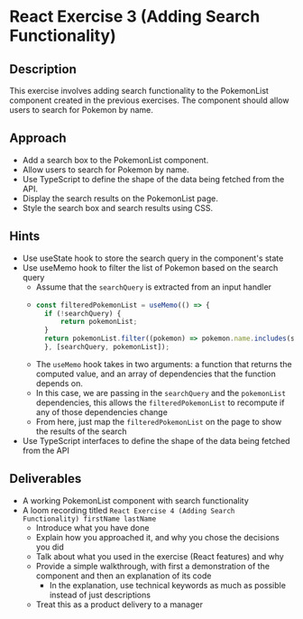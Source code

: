 # React Exercise 3 (Adding Search Functionality)

## Description

This exercise involves adding search functionality to the PokemonList component created in the previous exercises. The component should allow users to search for Pokemon by name.

## Approach

- Add a search box to the PokemonList component.
- Allow users to search for Pokemon by name.
- Use TypeScript to define the shape of the data being fetched from the API.
- Display the search results on the PokemonList page.
- Style the search box and search results using CSS.

## Hints

- Use useState hook to store the search query in the component's state
- Use useMemo hook to filter the list of Pokemon based on the search query
    - Assume that the `searchQuery` is extracted from an input handler
    - ```typescript
      const filteredPokemonList = useMemo(() => {
        if (!searchQuery) {
            return pokemonList;
        }
        return pokemonList.filter((pokemon) => pokemon.name.includes(searchQuery));
        }, [searchQuery, pokemonList]);
        ```
    - The `useMemo` hook takes in two arguments: a function that returns the computed value, and an array of dependencies that the function depends on.
    - In this case, we are passing in the `searchQuery` and the `pokemonList` dependencies, this allows the `filteredPokemonList` to recompute if any of those dependencies change
    - From here, just map the `filteredPokemonList` on the page to show the results of the search
- Use TypeScript interfaces to define the shape of the data being fetched from the API

## Deliverables

- A working PokemonList component with search functionality
- A loom recording titled `React Exercise 4 (Adding Search Functionality) firstName lastName`
    - Introduce what you have done
    - Explain how you approached it, and why you chose the decisions you did
    - Talk about what you used in the exercise (React features) and why
    - Provide a simple walkthrough, with first a demonstration of the component and then an explanation of its code
        - In the explanation, use technical keywords as much as possible instead of just descriptions
    - Treat this as a product delivery to a manager